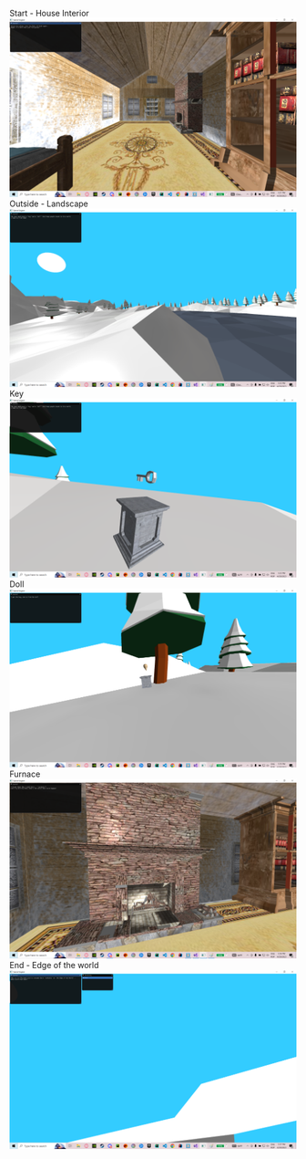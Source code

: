 Start - House Interior<br>
<img src="Pictures/1.png"><br>
Outside - Landscape<br>
<img src="Pictures/2.png"><br>
Key<br>
<img src="Pictures/3.png"><br>
Doll<br>
<img src="Pictures/4.png"><br>
Furnace<br>
<img src="Pictures/5.png"><br>
End - Edge of the world<br>
<img src="Pictures/6.png"><br>
